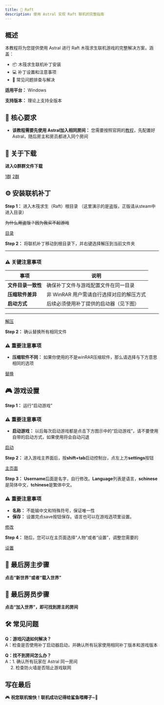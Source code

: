 ```yaml
---
title: 🚢 Raft
description: 使用 Astral 实现 Raft 联机的完整指南
---
```

## 概述

本教程将为您提供使用 Astral 进行 Raft 木筏求生联机游戏的完整解决方案，涵盖：

- 📦 木筏求生联机补丁安装
- 💻 补丁设置和注意事项
- 🔧 常见问题排查与解决

**适用平台：** Windows

**支持版本：** 理论上支持全版本

## 📌 核心要求

- **该教程需要先使用 Astral加入相同房间：** 您需要按照官网的[教程](/quick-start/download-install/)，先配置好 Astral，随后房主和房员都进入同个房间

## 🔽 关于下载

**进入Q群群文件下载**

[1群](https://qm.qq.com/q/6WoILstbQA)
[2群](https://qm.qq.com/q/v9jXBJASqc)

## ⚙️ 安装联机补丁

**Step 1：** 进入木筏求生（Raft）根目录
（这里演示的是盗版，正版请从steam中进入目录）

~~为什么用盗版？因为我买不起游戏~~

[目录](/images/木筏联机/木筏联机-1.png)

**Step 2：** 将联机补丁移动到根目录下，并右键选择解压到当前文件夹

---

### ⚠️ 关键注意事项
| 事项                | 说明                                                                 |
|---------------------|----------------------------------------------------------------------|
| **文件目录一致性**  | 确保补丁文件与游戏配置文件在同一目录                                 |
| **压缩软件差异**    | 非 WinRAR 用户需请自行选择对应的解压方式                                    |
| **启动方式**        | 后续必须使用补丁提供的启动器（见下图）                               |

---

[解压](/images/木筏联机/木筏联机-2.png)

**Step 2：** 确认替换所有相同文件
### ⚠️ 重要注意事项

- **压缩软件不同：** 如果你使用的不是winRAR压缩软件，那么请选择与下方意思相同的选项

[替换](/images/木筏联机/木筏联机-3.png)



## 🎮 游戏设置

**Step 1：** 运行“启动游戏”

### ⚠️ 重要注意事项

- **启动游戏：** 以后每次启动游戏都是点击下方图示中的“启动游戏”，请不要使用自带的启动方式，如果使用将会自动闪退

[启动](/images/木筏联机/木筏联机-4.png)

**Step 2：** 进入游戏主界面后，按**shift+tab**启动控制台，点左上方**settings**按钮

[主页面](/images/木筏联机/木筏联机-5.png)

**Step 3：** **Username**后面是名字，自行修改。**Language**列表是语言，**schinese**是简体中文，**tchinese**是繁体中文。

### ⚠️ 重要注意事项

- **名称：** 不能输中文和特殊符号，保证唯一性
- **保存：** 设置完点save按钮保存。语言也可以在游戏选项里设置。

[修改](/images/木筏联机/木筏联机-6.png)

**Step 4：** 随后，您可以在主页面选择“人物”或者“设置”，调整您需要的

[设置](/images/木筏联机/木筏联机-7.png)

## 👑 最后房主步骤

**点击“新世界”或者“载入世界”**

## 👥 最后房员步骤

**点击“加入世界”，即可找到房主的房间**

## 🛠️ 常见问题
**Q：游戏闪退如何解决？**  
A：检查是否使用补丁启动器启动，并确认所有玩家使用相同补丁版本和游戏版本

**Q：找不到房间怎么办？**  
A：1. 确认所有玩家在 Astral 同一房间  
　 2. 检查防火墙是否阻止游戏联网

## 写在最后

🎮 **祝您联机愉快！联机成功记得给鲨鱼喂椰子~🌴**